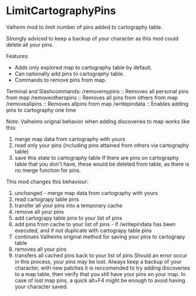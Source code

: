 # LimitCartographyPins

Valheim mod to limit number of pins added to cartography table.

Strongly adviced to keep a backup of your character as this mod could delete all your pins.

Features:
- Adds only explored map to cartography table by default.
- Can optionally add pins to cartography table.
- Commands to remove pins from map.

Terminal and Slashcommands:
/removemypins :: Removes all personal pins from map
/removeotherspins :: Removes all pins from others from map
/removeallpins :: Removes allpins from map
/writepindata :: Enables adding pins to cartography one time

Note:
Valheims orignal behavior when adding discoveries to map works like this:
1) merge map data from cartography with yours
2) read only your pins (including pins attained from others via cartography table)
3) save this state to cartography table
If there are pins on cartography table that you don't have, these would be deleted from table, as there is no merge function for pins.

This mod changes this behaviour:
1) unchanged - merge map data from cartography with yours
2) read cartograpy table pins
3) transfer all your pins into a temporary cache
4) remove all your pins
5) add cartograpy table pins to your list of pins
6) add pins from cache to your list of pins - if /writepindata has been executed, and if not duplicate with cartograpy table pins
7) continues Valheims original method for saving your pins to cartograpy table
8) removes all your pins
9) transfers all cached pins back to your list of pins
Should an error occur in this process, your pins may be lost.
Always keep a backup of your character, with new patches it is reccomended to try adding discoveries to a map table, then verify that you still have your pins on your map.
In case of lost map pins, a quick alt+F4 might be enough to avoid having your character saved.

